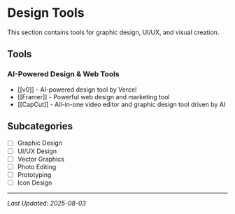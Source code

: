 # Design Tools

This section contains tools for graphic design, UI/UX, and visual creation.

## Tools

### AI-Powered Design & Web Tools
- [[v0]] - AI-powered design tool by Vercel
- [[Framer]] - Powerful web design and marketing tool
- [[CapCut]] - All-in-one video editor and graphic design tool driven by AI

## Subcategories
- [ ] Graphic Design
- [ ] UI/UX Design
- [ ] Vector Graphics
- [ ] Photo Editing
- [ ] Prototyping
- [ ] Icon Design

---

*Last Updated: 2025-08-03*